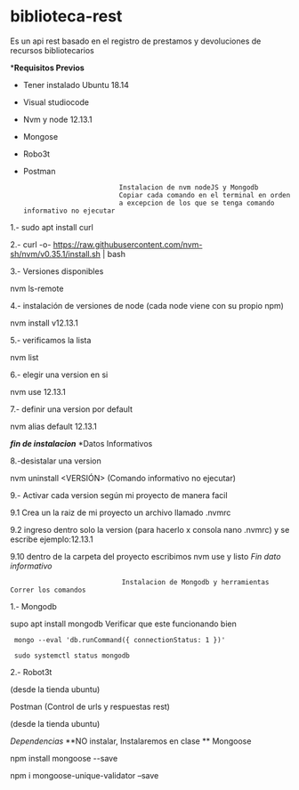 # biblioteca-rest
Es un api rest basado en el registro de prestamos y devoluciones de recursos bibliotecarios 

***Requisitos Previos**
- Tener instalado Ubuntu 18.14
- Visual studiocode
- Nvm y node 12.13.1
- Mongose 
- Robo3t
- Postman

 
                              Instalacion de nvm nodeJS y Mongodb
                              Copiar cada comando en el terminal en orden 
                              a excepcion de los que se tenga comando informativo no ejecutar 
1.-  sudo apt install curl 

2.-  curl -o- https://raw.githubusercontent.com/nvm-sh/nvm/v0.35.1/install.sh | bash 

3.- Versiones disponibles 

nvm ls-remote 

4.- instalación de versiones de node (cada node viene con su propio npm) 

nvm install v12.13.1 

5.- verificamos la lista   

nvm list 

6.- elegir una version en si  

nvm use 12.13.1 

7.- definir una version por default  

nvm alias default 12.13.1 

***fin de instalacion***
                                  *Datos Informativos 

8.-desistalar una version 

nvm uninstall <VERSIÓN> (Comando informativo no ejecutar)

9.- Activar cada version según mi proyecto de manera facil  

9.1 Crea un la raiz de mi proyecto un archivo llamado .nvmrc 

9.2 ingreso dentro solo la version (para hacerlo x consola nano .nvmrc) y se escribe ejemplo:12.13.1 

9.10 dentro de la carpeta del proyecto escribimos nvm use y listo 
                              *Fin dato informativo*


                                Instalacion de Mongodb y herramientas Correr los comandos 
                               
1.- Mongodb 

supo apt install mongodb 
    Verificar que este funcionando bien  

     mongo --eval 'db.runCommand({ connectionStatus: 1 })' 

     sudo systemctl status mongodb 

2.- Robot3t 

(desde la tienda ubuntu) 


Postman (Control de urls y respuestas rest) 

(desde la tienda ubuntu) 

 
*Dependencias* **NO instalar, Instalaremos en clase **
Mongoose 

npm install mongoose --save 

npm i mongoose-unique-validator –save 

 
                                
